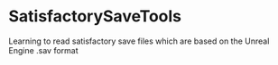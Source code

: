 # SatisfactorySaveTools

Learning to read satisfactory save files which are based on the Unreal Engine .sav format
